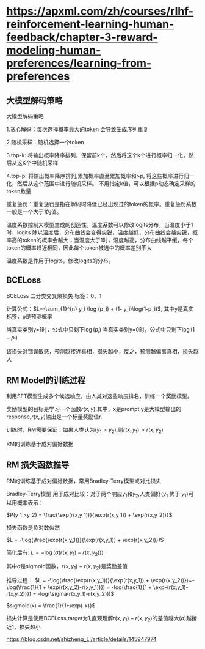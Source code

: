 # https://apxml.com/zh/courses/rlhf-reinforcement-learning-human-feedback/chapter-3-reward-modeling-human-preferences/learning-from-preferences

## 大模型解码策略
大模型解码策略

1.贪心解码：每次选择概率最大的token   会导致生成序列重复

2.随机采样：随机选择一个token

3.top-k: 将输出概率降序排列，保留前k个，然后将这个k个进行概率归一化，然后从这K个中随机采样

4.top-p: 将输出概率降序排列,累加概率直至累加概率和>p, 将这些概率进行归一化，然后从这个范围中进行随机采样。  不用指定k值，可以根据p动态确定采样的token数量

重复惩罚：重复惩罚是指在解码时降低已经出现过的token的概率。重复惩罚系数一般是一个大于1的值。

温度系数控制大模型生成的创造性。温度系数可以修改logits分布，当温度小于1时，logits 除以温度后，分布曲线会变得尖锐，温度越低，分布曲线会越尖锐，概率高的token的概率会越大；当温度大于1时，温度越高，分布曲线越平缓，每个token的概率趋近相同，因此每个token被选中的概率差别不大

温度系数是作用于logits，修改logits的分布。



## BCELoss

BCELoss 二分类交叉熵损失
标签：0、1

计算公式：$L=-\sum_{1}^{n} y_i \log (p_i) + (1- y_i)\log(1-p_i)$,
其中y是真实标签，p是预测概率

当真实类别y=1时，公式中只剩下$\log (p_i)$
当真实类别y=0时，公式中只剩下$\log (1-p_i)$

该损失对错误敏感，预测越接近真相，损失越小，反之，预测越偏离真相，损失越大

## RM Model的训练过程
利用SFT模型生成多个候选响应，由人类对这些响应排名，训练一个奖励模型。

奖励模型的目标是学习一个函数$r(x,y)$,其中，x是prompt,y是大模型输出的response,$r(x,y)$输出是一个标量奖励值r.

训练时，RM需要保证：如果人类认为$(y_1 > y_2)$,则$r(x,y_1) > r(x,y_2)$

RM的训练基于成对偏好数据


## RM 损失函数推导

RM的训练基于成对偏好数据，常用Bradley-Terry模型或对比损失

Bradley-Terry模型 用于成对比较：对于两个响应$y_1$和$y_2$,人类偏好($y_1$ 优于 $y_1$)可以用概率表示：

$P(y_1 >y_2) = \frac{\exp(r(x,y_1))}{\exp(r(x,y_1)) + \exp(r(x,y_2))}$ 

损失函数是负对数似然

$L = -\log(\frac{\exp(r(x,y_1))}{\exp(r(x,y_1)) + \exp(r(x,y_2))})$

简化后有:
$L = -\log(\sigma(r(x,y_1)- r(x,y_2)))$

其中$\sigma$是sigmoid函数，$r(x,y_1)- r(x,y_2)$是奖励差值

推导过程：
$L = -\log(\frac{\exp(r(x,y_1))}{\exp(r(x,y_1)) + \exp(r(x,y_2))})=-\log(\frac{1}{1 + \exp(r(x,y_2)-r(x,y_1))}) = -log(\frac{1}{1 + \exp-(r(x,y_1)-r(x,y_2))}) = -log(\sigma(r(x,y_1)-r(x,y_2)))$



$sigmoid(x) = \frac{1}{1+\exp(-x)}$

损失计算是使用BCELoss,target为1,直观理解$r(x,y_1)-r(x,y_2)$的差值越大($\sigma$)越接近1，损失越小



https://blog.csdn.net/shizheng_Li/article/details/145947974
